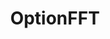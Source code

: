 ---
title: "OptionFFT"
excerpt: "Python implementation of Options Pricing Method using Fast Fourier Transforms from Carr and Madan, 1999, [[Link]](https://github.com/BrownianNotion/OptionFFT)"
collection: portfolio
---